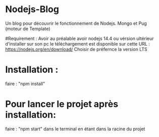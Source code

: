 # Nodejs-Blog
Un blog pour découvrir le fonctionnement de Nodejs. Mongo et Pug (moteur de Template) 

#Requirement : 
Avoir au préalable avoir nodejs 14.4 ou vérsion ultérieur d'installer sur son pc 
le téléchargement est disponible sur cette URL : https://nodejs.org/en/download/ 
Choisir de préfernce la version LTS

# Installation : 
 faire : "npm install"
 # Pour lancer le projet après installation: 
faire : "npm start" dans le terminal en étant dans la racine du projet
